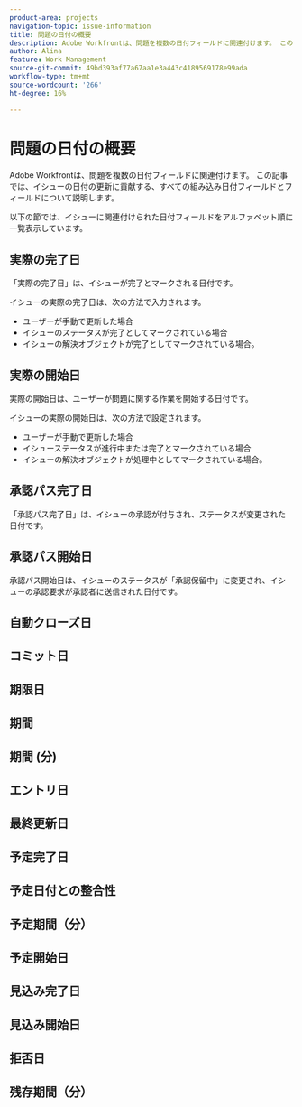 ```yaml
---
product-area: projects
navigation-topic: issue-information
title: 問題の日付の概要
description: Adobe Workfrontは、問題を複数の日付フィールドに関連付けます。 この記事では、イシューのすべての組み込み日付フィールドについて説明します
author: Alina
feature: Work Management
source-git-commit: 49bd393af77a67aa1e3a443c4189569178e99ada
workflow-type: tm+mt
source-wordcount: '266'
ht-degree: 16%

---
```



# 問題の日付の概要

Adobe Workfrontは、問題を複数の日付フィールドに関連付けます。 この記事では、イシューの日付の更新に貢献する、すべての組み込み日付フィールドとフィールドについて説明します。

以下の節では、イシューに関連付けられた日付フィールドをアルファベット順に一覧表示しています。

## 実際の完了日

「実際の完了日」は、イシューが完了とマークされる日付です。

イシューの実際の完了日は、次の方法で入力されます。

* ユーザーが手動で更新した場合
* イシューのステータスが完了としてマークされている場合
* イシューの解決オブジェクトが完了としてマークされている場合。

## 実際の開始日

実際の開始日は、ユーザーが問題に関する作業を開始する日付です。

イシューの実際の開始日は、次の方法で設定されます。

* ユーザーが手動で更新した場合
* イシューステータスが進行中または完了とマークされている場合
* イシューの解決オブジェクトが処理中としてマークされている場合。

## 承認パス完了日

「承認パス完了日」は、イシューの承認が付与され、ステータスが変更された日付です。

## 承認パス開始日

承認パス開始日は、イシューのステータスが「承認保留中」に変更され、イシューの承認要求が承認者に送信された日付です。

## 自動クローズ日

## コミット日

## 期限日

## 期間

## 期間 (分)

## エントリ日

## 最終更新日

## 予定完了日

## 予定日付との整合性

## 予定期間（分）

## 予定開始日

## 見込み完了日

## 見込み開始日

## 拒否日

## 残存期間（分）





